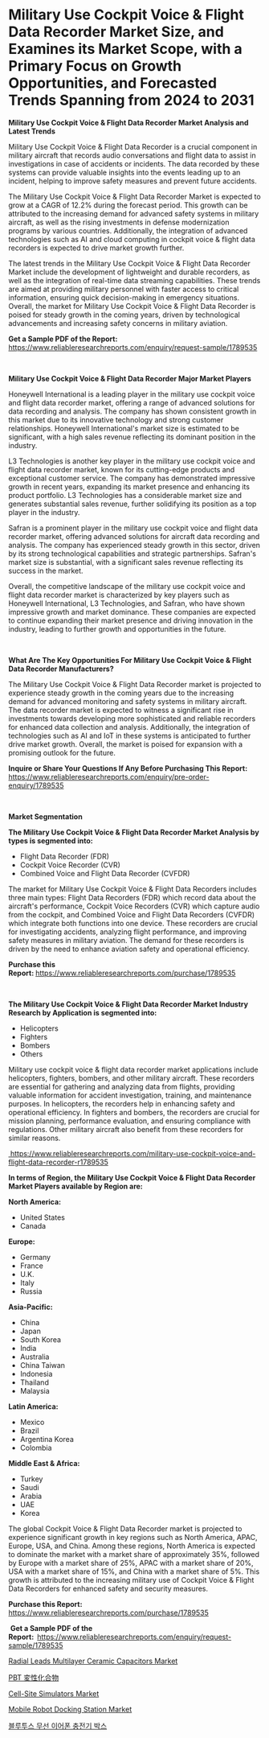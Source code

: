 <p><h1>Military Use Cockpit Voice & Flight Data Recorder Market Size, and Examines its Market Scope, with a Primary Focus on Growth Opportunities, and Forecasted Trends Spanning from 2024 to 2031</h1></p><p><strong>Military Use Cockpit Voice & Flight Data Recorder Market Analysis and Latest Trends</strong></p>
<p><p>Military Use Cockpit Voice & Flight Data Recorder is a crucial component in military aircraft that records audio conversations and flight data to assist in investigations in case of accidents or incidents. The data recorded by these systems can provide valuable insights into the events leading up to an incident, helping to improve safety measures and prevent future accidents.</p><p>The Military Use Cockpit Voice & Flight Data Recorder Market is expected to grow at a CAGR of 12.2% during the forecast period. This growth can be attributed to the increasing demand for advanced safety systems in military aircraft, as well as the rising investments in defense modernization programs by various countries. Additionally, the integration of advanced technologies such as AI and cloud computing in cockpit voice & flight data recorders is expected to drive market growth further.</p><p>The latest trends in the Military Use Cockpit Voice & Flight Data Recorder Market include the development of lightweight and durable recorders, as well as the integration of real-time data streaming capabilities. These trends are aimed at providing military personnel with faster access to critical information, ensuring quick decision-making in emergency situations. Overall, the market for Military Use Cockpit Voice & Flight Data Recorder is poised for steady growth in the coming years, driven by technological advancements and increasing safety concerns in military aviation.</p></p>
<p><strong>Get a Sample PDF of the Report:&nbsp;</strong> <a href="https://www.reliableresearchreports.com/enquiry/request-sample/1789535">https://www.reliableresearchreports.com/enquiry/request-sample/1789535</a></p>
<p>&nbsp;</p>
<p><strong>Military Use Cockpit Voice & Flight Data Recorder Major Market Players</strong></p>
<p><p>Honeywell International is a leading player in the military use cockpit voice and flight data recorder market, offering a range of advanced solutions for data recording and analysis. The company has shown consistent growth in this market due to its innovative technology and strong customer relationships. Honeywell International's market size is estimated to be significant, with a high sales revenue reflecting its dominant position in the industry.</p><p>L3 Technologies is another key player in the military use cockpit voice and flight data recorder market, known for its cutting-edge products and exceptional customer service. The company has demonstrated impressive growth in recent years, expanding its market presence and enhancing its product portfolio. L3 Technologies has a considerable market size and generates substantial sales revenue, further solidifying its position as a top player in the industry.</p><p>Safran is a prominent player in the military use cockpit voice and flight data recorder market, offering advanced solutions for aircraft data recording and analysis. The company has experienced steady growth in this sector, driven by its strong technological capabilities and strategic partnerships. Safran's market size is substantial, with a significant sales revenue reflecting its success in the market.</p><p>Overall, the competitive landscape of the military use cockpit voice and flight data recorder market is characterized by key players such as Honeywell International, L3 Technologies, and Safran, who have shown impressive growth and market dominance. These companies are expected to continue expanding their market presence and driving innovation in the industry, leading to further growth and opportunities in the future.</p></p>
<p>&nbsp;</p>
<p><strong>What Are The Key Opportunities For Military Use Cockpit Voice & Flight Data Recorder Manufacturers?</strong></p>
<p><p>The Military Use Cockpit Voice & Flight Data Recorder market is projected to experience steady growth in the coming years due to the increasing demand for advanced monitoring and safety systems in military aircraft. The data recorder market is expected to witness a significant rise in investments towards developing more sophisticated and reliable recorders for enhanced data collection and analysis. Additionally, the integration of technologies such as AI and IoT in these systems is anticipated to further drive market growth. Overall, the market is poised for expansion with a promising outlook for the future.</p></p>
<p><strong>Inquire or Share Your Questions If Any Before Purchasing This Report:</strong> <a href="https://www.reliableresearchreports.com/enquiry/pre-order-enquiry/1789535">https://www.reliableresearchreports.com/enquiry/pre-order-enquiry/1789535</a></p>
<p>&nbsp;</p>
<p><strong>Market Segmentation</strong></p>
<p><strong>The Military Use Cockpit Voice & Flight Data Recorder Market Analysis by types is segmented into:</strong></p>
<p><ul><li>Flight Data Recorder (FDR)</li><li>Cockpit Voice Recorder (CVR)</li><li>Combined Voice and Flight Data Recorder (CVFDR)</li></ul></p>
<p><p>The market for Military Use Cockpit Voice & Flight Data Recorders includes three main types: Flight Data Recorders (FDR) which record data about the aircraft's performance, Cockpit Voice Recorders (CVR) which capture audio from the cockpit, and Combined Voice and Flight Data Recorders (CVFDR) which integrate both functions into one device. These recorders are crucial for investigating accidents, analyzing flight performance, and improving safety measures in military aviation. The demand for these recorders is driven by the need to enhance aviation safety and operational efficiency.</p></p>
<p><strong>Purchase this Report:&nbsp;</strong><a href="https://www.reliableresearchreports.com/purchase/1789535">https://www.reliableresearchreports.com/purchase/1789535</a></p>
<p>&nbsp;</p>
<p><strong>The Military Use Cockpit Voice & Flight Data Recorder Market Industry Research by Application is segmented into:</strong></p>
<p><ul><li>Helicopters</li><li>Fighters</li><li>Bombers</li><li>Others</li></ul></p>
<p><p>Military use cockpit voice & flight data recorder market applications include helicopters, fighters, bombers, and other military aircraft. These recorders are essential for gathering and analyzing data from flights, providing valuable information for accident investigation, training, and maintenance purposes. In helicopters, the recorders help in enhancing safety and operational efficiency. In fighters and bombers, the recorders are crucial for mission planning, performance evaluation, and ensuring compliance with regulations. Other military aircraft also benefit from these recorders for similar reasons.</p></p>
<p><a href="https://www.reliableresearchreports.com/military-use-cockpit-voice-and-flight-data-recorder-r1789535">&nbsp;https://www.reliableresearchreports.com/military-use-cockpit-voice-and-flight-data-recorder-r1789535</a></p>
<p><strong>In terms of Region, the Military Use Cockpit Voice & Flight Data Recorder Market Players available by Region are:</strong></p>
<p>
    <p> <strong> North America: </strong>
        <ul>
            <li>United States</li>
            <li>Canada</li>
        </ul>
        </p> 
    <p> <strong> Europe: </strong>
        <ul>
            <li>Germany</li>
            <li>France</li>
            <li>U.K.</li>
            <li>Italy</li>
            <li>Russia</li>
        </ul>
        </p> 
    <p> <strong> Asia-Pacific: </strong>
        <ul>
            <li>China</li>
            <li>Japan</li>
            <li>South Korea</li>
            <li>India</li>
            <li>Australia</li>
            <li>China Taiwan</li>
            <li>Indonesia</li>
            <li>Thailand</li>
            <li>Malaysia</li>
        </ul>
        </p> 
    <p> <strong> Latin America: </strong>
        <ul>
            <li>Mexico</li>
            <li>Brazil</li>
            <li>Argentina Korea</li>
            <li>Colombia</li>
        </ul>
        </p> 
    <p> <strong> Middle East & Africa: </strong>
        <ul>
            <li>Turkey</li>
            <li>Saudi</li>
            <li>Arabia</li>
            <li>UAE</li>
            <li>Korea</li>
        </ul>
    </p>
    </p>
<p><p>The global Cockpit Voice & Flight Data Recorder market is projected to experience significant growth in key regions such as North America, APAC, Europe, USA, and China. Among these regions, North America is expected to dominate the market with a market share of approximately 35%, followed by Europe with a market share of 25%, APAC with a market share of 20%, USA with a market share of 15%, and China with a market share of 5%. This growth is attributed to the increasing military use of Cockpit Voice & Flight Data Recorders for enhanced safety and security measures.</p></p>
<p><strong>Purchase this Report: </strong><a href="https://www.reliableresearchreports.com/purchase/1789535">https://www.reliableresearchreports.com/purchase/1789535</a></p>
<p>&nbsp;<strong>Get a Sample PDF of the Report:&nbsp;&nbsp;</strong><a href="https://www.reliableresearchreports.com/enquiry/request-sample/1789535">https://www.reliableresearchreports.com/enquiry/request-sample/1789535</a></p>
<p><strong></strong></p>
<p><p><a href="https://issuu.com/reportprime-2/docs/radial-leads-multilayer-ceramic-capacitors-market-">Radial Leads Multilayer Ceramic Capacitors Market</a></p><p><a href="https://github.com/bucuel854722/Market-Research-Report-List-2/blob/main/6312956106080.md">PBT 変性化合物</a></p><p><a href="https://github.com/Airanohannonzb68e5pb53oc1/Market-Research-Report-List-2/blob/main/cell-site-simulators-market.md">Cell-Site Simulators Market</a></p><p><a href="https://github.com/fiixsa/Market-Research-Report-List-3/blob/main/mobile-robot-docking-station-market.md">Mobile Robot Docking Station Market</a></p><p><a href="https://github.com/camron674/Market-Research-Report-List-1/blob/main/611724999868.md">블루투스 무선 이어폰 충전기 박스</a></p></p>
